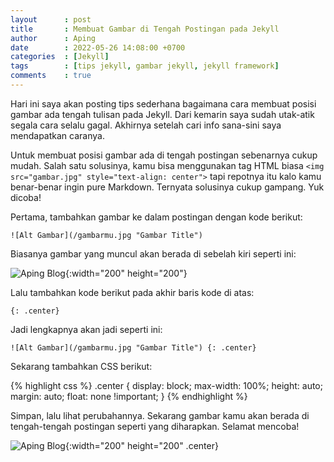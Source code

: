 ```yaml
---
layout      : post
title       : Membuat Gambar di Tengah Postingan pada Jekyll
author      : Aping
date        : 2022-05-26 14:08:00 +0700
categories  : [Jekyll]
tags        : [tips jekyll, gambar jekyll, jekyll framework]
comments    : true
---
```

Hari ini saya akan posting tips sederhana bagaimana cara membuat posisi gambar ada tengah tulisan pada Jekyll. Dari kemarin saya sudah utak-atik segala cara selalu gagal. Akhirnya setelah cari info sana-sini saya mendapatkan caranya.

Untuk membuat posisi gambar ada di tengah postingan sebenarnya cukup mudah. Salah satu solusinya, kamu bisa menggunakan tag HTML biasa ```<img src="gambar.jpg" style="text-align: center">``` tapi repotnya itu kalo kamu benar-benar ingin pure Markdown. Ternyata solusinya cukup gampang. Yuk dicoba!

Pertama, tambahkan gambar ke dalam postingan dengan kode berikut:

```
![Alt Gambar](/gambarmu.jpg "Gambar Title")
```

Biasanya gambar yang muncul akan berada di sebelah kiri seperti ini:

![Aping Blog](https://blogger.googleusercontent.com/img/b/R29vZ2xl/AVvXsEiguR3zEEjaLHBHO0EvX4GuYpiFM1q2yA3llsmg2MjOlZQsOddOddxBS7BbMzdCx7DA6Jn-HoFSPIuKe3NwtYbweE49_fEcTwFBTlWYt8NaMYsiL2t5aeLTJY86Itu3Vc61OkkUmLLl1Y3nkmrSO5_y7c--KCOyzZ2Uv8UuM6Ezq7GCs0vcJPI4Q7f-2Q/w200-h200/avatar.png "Aping Blog"){:width="200" height="200"}

Lalu tambahkan kode berikut pada akhir baris kode di atas:

```
{: .center}
```

Jadi lengkapnya akan jadi seperti ini:

```
![Alt Gambar](/gambarmu.jpg "Gambar Title") {: .center}
```

Sekarang tambahkan CSS berikut:

{% highlight css %}
.center {
  display: block;
  max-width: 100%;
  height: auto;
  margin: auto;
  float: none !important;
}
{% endhighlight %}

Simpan, lalu lihat perubahannya. Sekarang gambar kamu akan berada di tengah-tengah postingan seperti yang diharapkan. Selamat mencoba!

![Aping Blog](https://blogger.googleusercontent.com/img/b/R29vZ2xl/AVvXsEiguR3zEEjaLHBHO0EvX4GuYpiFM1q2yA3llsmg2MjOlZQsOddOddxBS7BbMzdCx7DA6Jn-HoFSPIuKe3NwtYbweE49_fEcTwFBTlWYt8NaMYsiL2t5aeLTJY86Itu3Vc61OkkUmLLl1Y3nkmrSO5_y7c--KCOyzZ2Uv8UuM6Ezq7GCs0vcJPI4Q7f-2Q/w200-h200/avatar.png "Aping Blog"){:width="200" height="200" .center}

